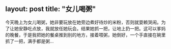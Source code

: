 layout: post
title: "女儿喝粥"
---

今天晚上为女儿喝粥，她非要玩放在她旁边煮好待炒的米粉，否则就耍赖哭闹。为了让她安静吃点放，我就放任她玩会。结果她抓一把，让地上扔一把。这可以爹妈的晚餐，于是我把她的餐桌推到别的地方，接着喂粥，她倒好，一个手直接在碗里抓了一把，满手都是粥...